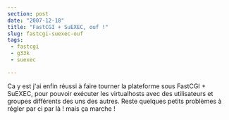```yaml
---
section: post
date: "2007-12-18"
title: "FastCGI + SuEXEC, ouf !"
slug: fastcgi-suexec-ouf
tags:
 - fastcgi
 - g33k
 - suexec

---
```


Ca y est j'ai enfin réussi à faire tourner la plateforme sous FastCGI + SuEXEC, pour pouvoir exécuter les virtualhosts avec des utilisateurs et groupes différents des uns des autres.
Reste quelques petits problèmes à régler par ci par là ! mais ça marche !
